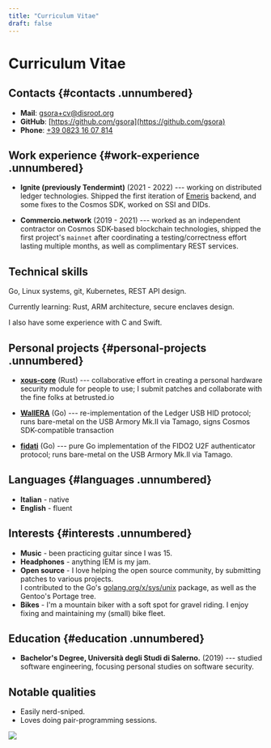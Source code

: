 ```yaml
---
title: "Curriculum Vitae"
draft: false
---
```


# Curriculum Vitae

## Contacts {#contacts .unnumbered}

 - **Mail**: [gsora+cv@disroot.org](mailto:gsora+cv@disroot.org)
 - **GitHub**: [https://github.com/gsora](https://github.com/gsora)
 - **Phone**: [+39 0823 16 07 814](tel:+3908231607814)

## Work experience {#work-experience .unnumbered}

 - **Ignite (previously Tendermint)** (2021 - 2022) --- working on distributed ledger technologies. Shipped the first iteration of [Emeris](https://emeris.com) backend, and some fixes to the Cosmos SDK, worked on SSI and DIDs.

 - **Commercio.network** (2019 - 2021) --- worked as an independent contractor on Cosmos SDK-based blockchain technologies, shipped the first project's `mainnet` after coordinating a testing/correctness effort lasting multiple months, as well as complimentary REST services.

## Technical skills

Go, Linux systems, git, Kubernetes, REST API design.

Currently learning: Rust, ARM architecture, secure enclaves design.

I also have some experience with C and Swift.

## Personal projects {#personal-projects .unnumbered}

 - [**xous-core**](https://github.com/gsora/xous-core) (Rust) --- collaborative effort in creating a personal hardware security module for people to use; I submit patches and collaborate with the fine folks at betrusted.io

 - [**WallERA**](https://github.com/wallera-computer/WallERA) (Go) --- re-implementation of the Ledger USB HID protocol; runs bare-metal on the USB Armory Mk.II via Tamago, signs Cosmos SDK-compatible transaction

 - [**fidati**](https://github.com/gsora/fidati) (Go) --- pure Go implementation of the FIDO2 U2F authenticator protocol; runs bare-metal on the USB Armory Mk.II via Tamago.


## Languages {#languages .unnumbered}

- **Italian** - native
- **English** - fluent

## Interests {#interests .unnumbered}

 - **Music** - been practicing guitar since I was 15.
 - **Headphones** - anything IEM is my jam.
 - **Open source** - I love helping the open source community, by submitting
patches to various projects.\
I contributed to the Go's [golang.org/x/sys/unix](golang.org/x/sys/unix)
package, as well as the Gentoo's Portage tree.
 - **Bikes** - I'm a mountain biker with a soft spot for gravel riding. I enjoy fixing and maintaining my (small) bike fleet.

## Education {#education .unnumbered}

- **Bachelor's Degree, Università degli Studi di Salerno.** (2019) --- studied software engineering, focusing personal studies on software security.

## Notable qualities

 - Easily nerd-sniped.
 - Loves doing pair-programming sessions.


<img src="http://canarytokens.com/feedback/jb7hv0t5e7txctsaps7hpdm1z/index.html">
